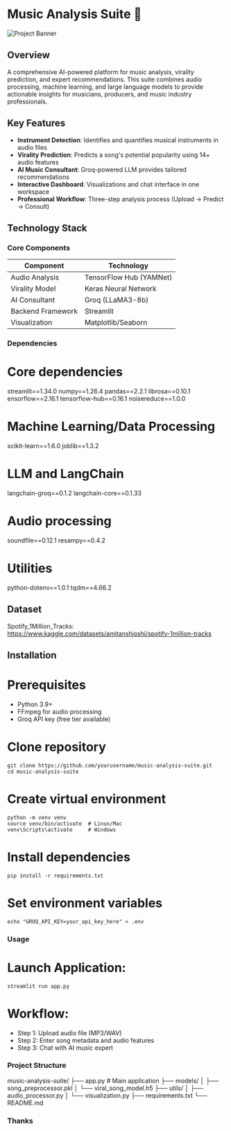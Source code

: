 # Music Analysis Suite 🎵

![Project Banner](https://example.com/path/to/banner-image.jpg) *<!-- Replace with actual image URL -->*

## Overview

A comprehensive AI-powered platform for music analysis, virality prediction, and expert recommendations. This suite combines audio processing, machine learning, and large language models to provide actionable insights for musicians, producers, and music industry professionals.

## Key Features

- **Instrument Detection**: Identifies and quantifies musical instruments in audio files
- **Virality Prediction**: Predicts a song's potential popularity using 14+ audio features
- **AI Music Consultant**: Groq-powered LLM provides tailored recommendations
- **Interactive Dashboard**: Visualizations and chat interface in one workspace
- **Professional Workflow**: Three-step analysis process (Upload → Predict → Consult)

## Technology Stack

### Core Components
| Component          | Technology               |
|--------------------|--------------------------|
| Audio Analysis     | TensorFlow Hub (YAMNet)  |
| Virality Model     | Keras Neural Network     |
| AI Consultant      | Groq (LLaMA3-8b)         |
| Backend Framework  | Streamlit                |
| Visualization      | Matplotlib/Seaborn       |

### Dependencies
# Core dependencies
streamlit==1.34.0
numpy==1.26.4
pandas==2.2.1
librosa==0.10.1
ensorflow==2.16.1
tensorflow-hub==0.16.1
noisereduce==1.0.0
# Machine Learning/Data Processing
scikit-learn==1.6.0
joblib==1.3.2
# LLM and LangChain
langchain-groq==0.1.2
langchain-core==0.1.33
# Audio processing
soundfile==0.12.1
resampy==0.4.2
# Utilities
python-dotenv==1.0.1
tqdm==4.66.2

## Dataset
Spotify_1Million_Tracks: https://www.kaggle.com/datasets/amitanshjoshi/spotify-1million-tracks
## Installation
# Prerequisites
- Python 3.9+
- FFmpeg for audio processing
- Groq API key (free tier available)

# Clone repository
```
git clone https://github.com/yourusername/music-analysis-suite.git
cd music-analysis-suite
```
# Create virtual environment
```
python -m venv venv
source venv/bin/activate  # Linux/Mac
venv\Scripts\activate     # Windows
```
# Install dependencies
```
pip install -r requirements.txt
```

# Set environment variables
```
echo "GROQ_API_KEY=your_api_key_here" > .env
```

### Usage
# Launch Application:
```       
streamlit run app.py
```
# Workflow:

- Step 1: Upload audio file (MP3/WAV)
- Step 2: Enter song metadata and audio features
- Step 3: Chat with AI music expert

### Project Structure
music-analysis-suite/
├── app.py                 # Main application
├── models/
│   ├── song_preprocessor.pkl
│   └── viral_song_model.h5
├── utils/
│   ├── audio_processor.py
│   └── visualization.py
├── requirements.txt
└── README.md

### Thanks 
